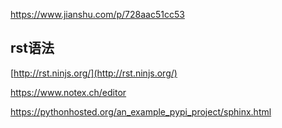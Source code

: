 https://www.jianshu.com/p/728aac51cc53

## rst语法

[http://rst.ninjs.org/](http://rst.ninjs.org/)

https://www.notex.ch/editor



https://pythonhosted.org/an_example_pypi_project/sphinx.html

